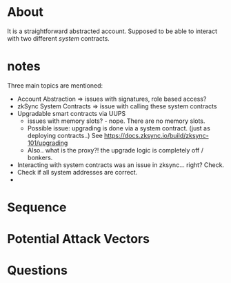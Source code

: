 # About 
It is a straightforward abstracted account. Supposed to be able to interact with two different _system_ contracts. 

# notes
Three main topics are mentioned: 
- Account Abstraction => issues with signatures, role based access? 
- zkSync System Contracts => issue with calling these system contracts
- Upgradable smart contracts via UUPS 
  - issues with memory slots? - nope. There are no memory slots. 
  - Possible issue: upgrading is done via a system contract. (just as deploying contracts..) See https://docs.zksync.io/build/zksync-101/upgrading
  - Also.. what is the proxy?! the upgrade logic is completely off / bonkers. 
- Interacting with system contracts was an issue in zksync... right? Check. 
- Check if all system addresses are correct.
- 

# Sequence


# Potential Attack Vectors 


# Questions 